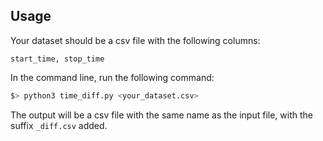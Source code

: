 ## Usage

Your dataset should be a csv file with the following columns:
```csv
start_time, stop_time
```


In the command line, run the following command:

```bash
$> python3 time_diff.py <your_dataset.csv>
```

The output will be a csv file with the same name as the input file, with the suffix `_diff.csv` added.